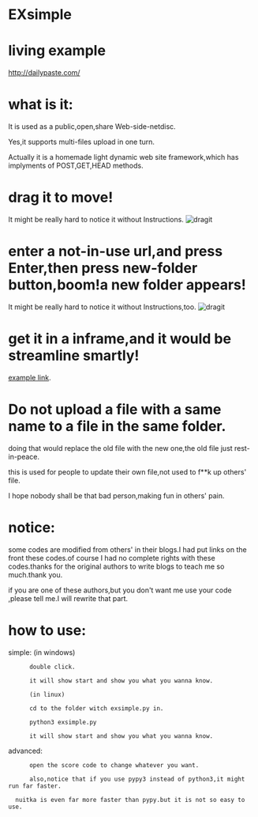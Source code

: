 # EXsimple

# living example
http://dailypaste.com/
	
# what is it:
  
  It is used as a public,open,share Web-side-netdisc.
  
  Yes,it supports multi-files upload in one turn.
  
  Actually it is a homemade light dynamic web site framework,which has implyments of POST,GET,HEAD methods.
  
  
# drag it to move!
  It might be really hard to notice it without Instructions. 
  ![dragit](https://raw.githubusercontent.com/XenoAmess/EXsimple/master/pic/drag.gif)
  
# enter a not-in-use url,and press Enter,then press new-folder button,boom!a new folder appears!
  It might be really hard to notice it without Instructions,too.
  ![dragit](https://raw.githubusercontent.com/XenoAmess/EXsimple/master/pic/newFolder.gif)

# get it in a inframe,and it would be streamline smartly!
[example link](https://xenoamess.github.io/).


# Do not upload a file with a same name to a file in the same folder.
  doing that would replace the old file with the new one,the old file just rest-in-peace.
  
  this is used for people to update their own file,not used to f**k up others' file.
  
  I hope nobody shall be that bad person,making fun in others' pain.
  
# notice:
  some codes are modified from others' in their blogs.I had put links on the front these codes.of course I had no complete rights with these codes.thanks for the original authors to write blogs to teach me so much.thank you.
  
  if you are one of these authors,but you don't want me use your code ,please tell me.I will rewrite that part.
  
# how to use:

  simple: (in windows)
  
          double click.
	  
          it will show start and show you what you wanna know.
	  
          (in linux)
	  
          cd to the folder witch exsimple.py in.
	  
          python3 exsimple.py
	  
          it will show start and show you what you wanna know.
	  
  advanced:
  
          open the score code to change whatever you want.
	  
          also,notice that if you use pypy3 instead of python3,it might run far faster.
	  
	  nuitka is even far more faster than pypy.but it is not so easy to use.

